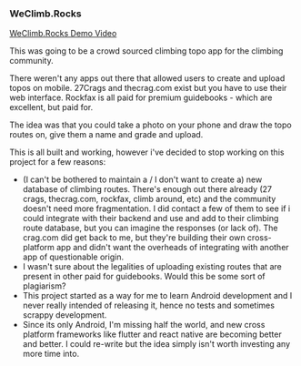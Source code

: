 ### WeClimb.Rocks

[WeClimb.Rocks Demo Video](https://photos.app.goo.gl/4FshJ8GtJwuwik7b6)

This was going to be a crowd sourced climbing topo app for the climbing community. 

There weren't any apps out there that allowed users to create and upload topos on mobile.
27Crags and thecrag.com exist but you have to use their web interface.
Rockfax is all paid for premium guidebooks - which are excellent, but paid for. 

The idea was that you could take a photo on your phone and draw the topo routes on, give them a name and grade and upload. 

This is all built and working, however i've decided to stop working on this project for a few reasons:
- (I can't be bothered to maintain a / I don't want to create a) new database of climbing routes. 
There's enough out there already (27 crags, thecrag.com, rockfax, climb around, etc) and the community doesn't need more fragmentation. 
I did contact a few of them to see if i could integrate with their backend and use and add to their climbing route database, but you can imagine the responses (or lack of). The crag.com did get back to me, but they're building their own cross-platform app and didn't want the overheads of integrating with another app of questionable origin. 
- I wasn't sure about the legalities of uploading existing routes that are present in other paid for guidebooks. Would this be some sort of plagiarism?
- This project started as a way for me to learn Android development and I never really intended of releasing it, hence no tests and sometimes scrappy development. 
- Since its only Android, I'm missing half the world, and new cross platform frameworks like flutter and react native are becoming better and better. I could re-write but the idea simply isn't worth investing any more time into. 
